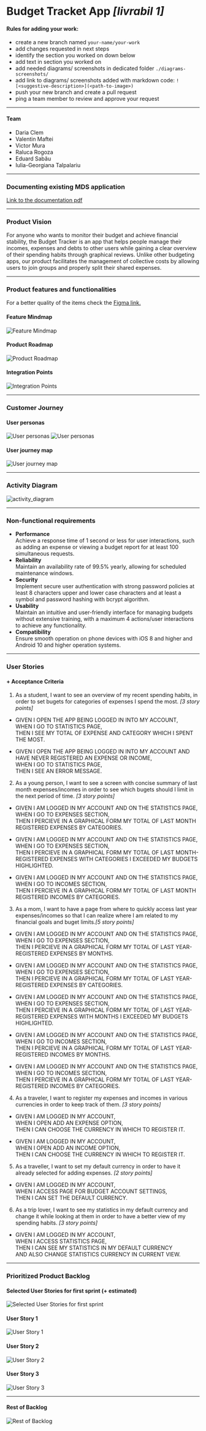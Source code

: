 

# Budget Tracket App *[livrabil 1]*

#### Rules for adding your work:
- create a new branch named `your-name/your-work`
- add changes requested in next steps
- identify the section you worked on down below
- add text in section you worked on
- add needed diagrams/ screenshots in dedicated folder `./diagrams-screenshots/`
- add link to diagrams/ screenshots added with markdown code: `![<suggestive-description>](<path-to-image>)`
- push your new branch and create a pull request
- ping a team member to review and approve your request
___
#### Team
- Daria Clem
- Valentin Maftei 
- Victor Mura
- Raluca Rogoza
- Eduard Sabău
- Iulia-Georgiana Talpalariu

___
### Documenting existing MDS application
[Link to the documentation pdf](./mds_existing_app.pdf)

___
### Product Vision
For anyone who wants to monitor their budget and achieve financial stability, the Budget Tracker is an app that helps people manage their incomes, expenses and debts to other users while gaining a clear overview of their spending habits through graphical reviews. Unlike other budgeting apps, our product facilitates the management of collective costs by allowing users to join groups and properly split their shared expenses.
___
### Product features and functionalities
For a better quality of the items check the [Figma link.](https://www.figma.com/file/t1Nv4sIAPO4dklhro59N56/Budget-Tracker?type=whiteboard&node-id=0%3A1&t=k0Irlfbz6AjT8F5K-1)
#### Feature Mindmap
![Feature Mindmap](./diagrams-screenshots/feature_mindmap.jpg)

#### Product Roadmap
![Product Roadmap](./diagrams-screenshots/roadmap.png)

#### Integration Points
![Integration Points](./diagrams-screenshots/integration_points.png)

___
### Customer Journey
#### User personas
![User personas](./diagrams-screenshots/student.png)
![User personas](./diagrams-screenshots/product-owner.png)

#### User journey map
![User journey map](./diagrams-screenshots/user_journey_map.png)

___
### Activity Diagram
![activity_diagram](./diagrams-screenshots/activity_diagram.jpg)

---
### Non-functional requirements
- **Performance**\
Achieve a response time of 1 second or less for user interactions, such as adding an expense or viewing a budget report for at least 100 simultaneous requests.
- **Reliability**\
Maintain an availability rate of 99.5% yearly, allowing for scheduled maintenance windows.
- **Security**\
Implement secure user authentication with strong password policies at least 8 characters upper and lower case characters and at least a symbol and password hashing with bcrypt algorithm.
- **Usability**\
Maintain an intuitive and user-friendly interface for managing budgets without extensive training, with a maximum 4 actions/user interactions to achieve any functionality.
- **Compatibility**\
Ensure smooth operation on phone devices with iOS 8 and higher and Android 10 and higher operation systems.

___
### User Stories
#### + Acceptance Criteria

1. As a student, I want to see an overview of my recent spending habits, in order to set bugets for categories of expenses I spend the most. *[3 story points]*

- GIVEN I OPEN THE APP BEING LOGGED IN INTO MY ACCOUNT,\
WHEN I GO TO STATISTICS PAGE,\
THEN I SEE MY TOTAL OF EXPENSE AND CATEGORY WHICH I SPENT THE MOST.

- GIVEN I OPEN THE APP BEING LOGGED IN INTO MY ACCOUNT AND HAVE NEVER REGISTERED AN EXPENSE OR INCOME,\
WHEN I GO TO STATISTICS PAGE,\
THEN I SEE AN ERROR MESSAGE.

2. As a young person, I want to see a screen with concise summary of last month expenses/incomes in order to see which bugets should I limit in the next period of time. *[3 story points]*

- GIVEN I AM LOGGED IN MY ACCOUNT AND ON THE STATISTICS PAGE,\
WHEN I GO TO EXPENSES SECTION,\
THEN I PERCIEVE IN A GRAPHICAL FORM MY TOTAL OF LAST MONTH REGISTERED EXPENSES BY CATEGORIES.

- GIVEN I AM LOGGED IN MY ACCOUNT AND ON THE STATISTICS PAGE,\
WHEN I GO TO EXPENSES SECTION,\
THEN I PERCIEVE IN A GRAPHICAL FORM MY TOTAL OF LAST MONTH-REGISTERED EXPENSES WITH CATEGORIES I EXCEEDED MY BUDGETS HIGHLIGHTED.

- GIVEN I AM LOGGED IN MY ACCOUNT AND ON THE STATISTICS PAGE,\
WHEN I GO TO INCOMES SECTION,\
THEN I PERCIEVE IN A GRAPHICAL FORM MY TOTAL OF LAST MONTH REGISTERED INCOMES BY CATEGORIES.

3. As a mom, I want to have a page from where to quickly access last year expenses/incomes so that I can realize where I am related to my financial goals and buget limits.*[5 story points]*

- GIVEN I AM LOGGED IN MY ACCOUNT AND ON THE STATISTICS PAGE,\
WHEN I GO TO EXPENSES SECTION, \
THEN I PERCIEVE IN A GRAPHICAL FORM MY TOTAL OF LAST YEAR-REGISTERED EXPENSES BY MONTHS.

- GIVEN I AM LOGGED IN MY ACCOUNT AND ON THE STATISTICS PAGE,\
WHEN I GO TO EXPENSES SECTION, \
THEN I PERCIEVE IN A GRAPHICAL FORM MY TOTAL OF LAST YEAR-REGISTERED EXPENSES BY CATEGORIES.

- GIVEN I AM LOGGED IN MY ACCOUNT AND ON THE STATISTICS PAGE,\
WHEN I GO TO EXPENSES SECTION,\
THEN I PERCIEVE IN A GRAPHICAL FORM MY TOTAL OF LAST YEAR-REGISTERED EXPENSES WITH MONTHS I EXCEEDED MY BUDGETS HIGHLIGHTED.

- GIVEN I AM LOGGED IN MY ACCOUNT AND ON THE STATISTICS PAGE,\
WHEN I GO TO INCOMES SECTION, \
THEN I PERCIEVE IN A GRAPHICAL FORM MY TOTAL OF LAST YEAR-REGISTERED INCOMES BY MONTHS.

- GIVEN I AM LOGGED IN MY ACCOUNT AND ON THE STATISTICS PAGE,\
WHEN I GO TO INCOMES SECTION, \
THEN I PERCIEVE IN A GRAPHICAL FORM MY TOTAL OF LAST YEAR-REGISTERED INCOMES BY CATEGORIES.

4. As a traveler, I want to register my expenses and incomes in various currencies in order to keep track of them.  *[3 story points]*

- GIVEN  I AM LOGGED IN MY ACCOUNT,\
WHEN I OPEN ADD AN EXPENSE OPTION,\
THEN I CAN CHOOSE THE CURRENCY IN WHICH TO REGISTER IT.

- GIVEN  I AM LOGGED IN MY ACCOUNT,\
WHEN I OPEN ADD AN INCOME OPTION,\
THEN I CAN CHOOSE THE CURRENCY IN WHICH TO REGISTER IT.

5. As a traveller, I want to set my default currency in order to have it already selected for adding expenses. *[2 story points]*

- GIVEN  I AM LOGGED IN MY ACCOUNT,\
WHEN I ACCESS PAGE FOR BUDGET ACCOUNT SETTINGS,\
THEN I CAN SET THE DEFAULT CURRENCY.

6. As a trip lover, I want to see my statistics in my default currency and change it while looking at them in order to have a better view of my spending habits. *[3 story points]*

- GIVEN  I AM LOGGED IN MY ACCOUNT,\
WHEN I ACCESS STATISTICS PAGE,\
THEN I CAN SEE MY STATISTICS IN MY DEFAULT CURRENCY\
AND ALSO CHANGE STATISTICS CURRENCY IN CURRENT VIEW.

___
### Prioritized Product Backlog
#### Selected User Stories for first sprint (+ estimated)
![Selected User Stories for first sprint](./diagrams-screenshots/backlog-first-sprint.png)
#### User Story 1
![User Story 1](./diagrams-screenshots/backlog_first_user_story_sprin1.png)
#### User Story 2
![User Story 2](./diagrams-screenshots/backlog_2nd_user_story_sprint1.png)
#### User Story 3
![User Story 3](./diagrams-screenshots/backlog_3rd_user_story_sprint1.png)
___
#### Rest of Backlog
![Rest of Backlog](./diagrams-screenshots/rest-of-backlog.png)
